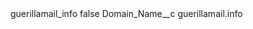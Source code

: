 <?xml version="1.0" encoding="UTF-8"?>
<CustomMetadata xmlns="http://soap.sforce.com/2006/04/metadata" xmlns:xsi="http://www.w3.org/2001/XMLSchema-instance" xmlns:xsd="http://www.w3.org/2001/XMLSchema">
    <label>guerillamail_info</label>
    <protected>false</protected>
    <values>
        <field>Domain_Name__c</field>
        <value xsi:type="xsd:string">guerillamail.info</value>
    </values>
</CustomMetadata>
